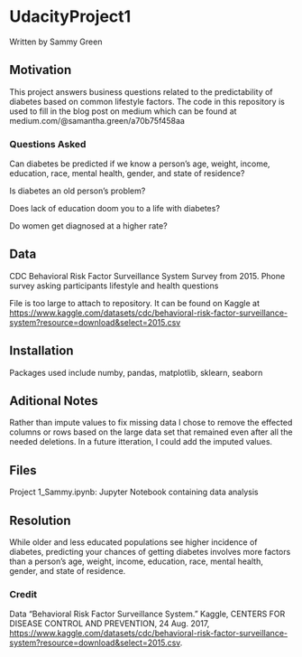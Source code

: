 # UdacityProject1
Written by Sammy Green


## Motivation
This project answers business questions related to the predictability of diabetes based on common lifestyle factors. 
The code in this repository is used to fill in the blog post on medium which can be found at medium.com/@samantha.green/a70b75f458aa
### Questions Asked
Can diabetes be predicted if we know a person’s age, weight, income, education, race, mental health, gender, and state of residence?

Is diabetes an old person’s problem?

Does lack of education doom you to a life with diabetes?

Do women get diagnosed at a higher rate?

## Data
CDC Behavioral Risk Factor Surveillance System Survey from 2015. Phone survey asking participants lifestyle and health questions

File is too large to attach to repository. It can be found on Kaggle at 
https://www.kaggle.com/datasets/cdc/behavioral-risk-factor-surveillance-system?resource=download&select=2015.csv

## Installation 
Packages used include numby, pandas, matplotlib, sklearn, seaborn

## Aditional Notes
Rather than impute values to fix missing data I chose to remove the effected columns or rows based on the large data set that remained even after all the needed deletions. In a future itteration, I could add the imputed values. 

## Files
Project 1_Sammy.ipynb: Jupyter Notebook containing data analysis

## Resolution
While older and less educated populations see higher incidence of diabetes, predicting your chances of getting diabetes involves more factors than a person’s age, weight, income, education, race, mental health, gender, and state of residence.

### Credit
Data 
“Behavioral Risk Factor Surveillance System.” Kaggle, CENTERS FOR DISEASE CONTROL AND PREVENTION, 24 Aug. 2017, https://www.kaggle.com/datasets/cdc/behavioral-risk-factor-surveillance-system?resource=download&select=2015.csv.
